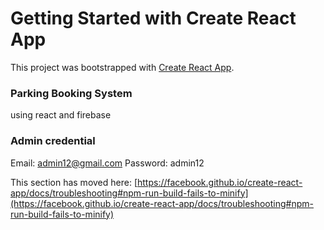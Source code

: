 # Getting Started with Create React App

This project was bootstrapped with [Create React App](https://github.com/facebook/create-react-app).

### Parking Booking System

using react and firebase

### Admin credential
Email: admin12@gmail.com
Password: admin12


This section has moved here: [https://facebook.github.io/create-react-app/docs/troubleshooting#npm-run-build-fails-to-minify](https://facebook.github.io/create-react-app/docs/troubleshooting#npm-run-build-fails-to-minify)
